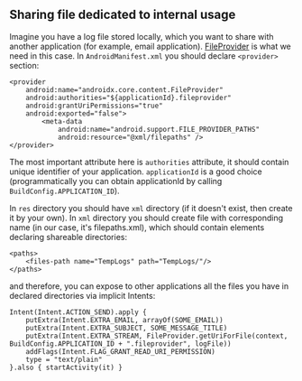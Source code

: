## Sharing file dedicated to internal usage

Imagine you have a log file stored locally, which you want to share with another application (for example, email application). 
[FileProvider](https://developer.android.com/reference/androidx/core/content/FileProvider) is what we need in this case.
In ```AndroidManifest.xml``` you should declare ```<provider>``` section:
```
<provider
    android:name="androidx.core.content.FileProvider"
    android:authorities="${applicationId}.fileprovider"
    android:grantUriPermissions="true"
    android:exported="false">
        <meta-data
            android:name="android.support.FILE_PROVIDER_PATHS"
            android:resource="@xml/filepaths" />
</provider>
```

The most important attribute here is ```authorities``` attribute, it should contain unique identifier of your application. ```applicationId``` is a good choice (programmatically you can obtain applicationId 
by calling ```BuildConfig.APPLICATION_ID```). 

In ```res``` directory you should have ```xml``` directory (if it doesn't exist, then create it by your own). In ```xml``` directory you should create file with corresponding name (in our case, it's
filepaths.xml), which should contain elements declaring shareable directories:
```
<paths>
    <files-path name="TempLogs" path="TempLogs/"/>
</paths>
``` 

and therefore, you can expose to other applications all the files you have in declared directories via implicit Intents:
```
Intent(Intent.ACTION_SEND).apply {
    putExtra(Intent.EXTRA_EMAIL, arrayOf(SOME_EMAIL))
    putExtra(Intent.EXTRA_SUBJECT, SOME_MESSAGE_TITLE)
    putExtra(Intent.EXTRA_STREAM, FileProvider.getUriForFile(context, BuildConfig.APPLICATION_ID + ".fileprovider", logFile))
    addFlags(Intent.FLAG_GRANT_READ_URI_PERMISSION)
    type = "text/plain"
}.also { startActivity(it) }
```


